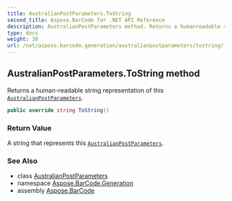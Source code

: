 ```yaml
---
title: AustralianPostParameters.ToString
second_title: Aspose.BarCode for .NET API Reference
description: AustralianPostParameters method. Returns a humanreadable string representation of this AustralianPostParameters
type: docs
weight: 30
url: /net/aspose.barcode.generation/australianpostparameters/tostring/
---
```

## AustralianPostParameters.ToString method

Returns a human-readable string representation of this [`AustralianPostParameters`](../).

```csharp
public override string ToString()
```

### Return Value

A string that represents this [`AustralianPostParameters`](../).

### See Also

* class [AustralianPostParameters](../)
* namespace [Aspose.BarCode.Generation](../../australianpostparameters/)
* assembly [Aspose.BarCode](../../../)


